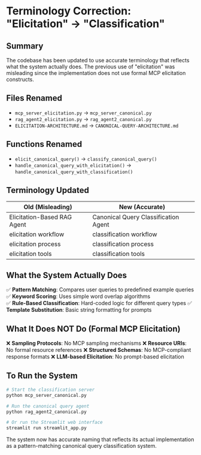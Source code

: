 # Terminology Correction: "Elicitation" → "Classification"

## Summary

The codebase has been updated to use accurate terminology that reflects what the system actually does. The previous use of "elicitation" was misleading since the implementation does not use formal MCP elicitation constructs.

## Files Renamed

- `mcp_server_elicitation.py` → `mcp_server_canonical.py`
- `rag_agent2_elicitation.py` → `rag_agent2_canonical.py` 
- `ELICITATION-ARCHITECTURE.md` → `CANONICAL-QUERY-ARCHITECTURE.md`

## Functions Renamed

- `elicit_canonical_query()` → `classify_canonical_query()`
- `handle_canonical_query_with_elicitation()` → `handle_canonical_query_with_classification()`

## Terminology Updated

| Old (Misleading) | New (Accurate) |
|------------------|----------------|
| Elicitation-Based RAG Agent | Canonical Query Classification Agent |
| elicitation workflow | classification workflow |
| elicitation process | classification process |
| elicitation tools | classification tools |

## What the System Actually Does

✅ **Pattern Matching**: Compares user queries to predefined example queries
✅ **Keyword Scoring**: Uses simple word overlap algorithms  
✅ **Rule-Based Classification**: Hard-coded logic for different query types
✅ **Template Substitution**: Basic string formatting for prompts

## What It Does NOT Do (Formal MCP Elicitation)

❌ **Sampling Protocols**: No MCP sampling mechanisms
❌ **Resource URIs**: No formal resource references
❌ **Structured Schemas**: No MCP-compliant response formats
❌ **LLM-based Elicitation**: No prompt-based elicitation

## To Run the System

```bash
# Start the classification server
python mcp_server_canonical.py

# Run the canonical query agent
python rag_agent2_canonical.py

# Or run the Streamlit web interface
streamlit run streamlit_app.py
```

The system now has accurate naming that reflects its actual implementation as a pattern-matching canonical query classification system.